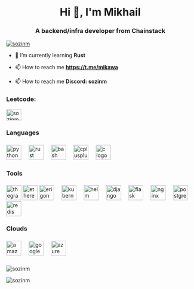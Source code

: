 <h1 align="center">Hi 👋, I'm Mikhail</h1>
<h3 align="center">A backend/infra developer from Chainstack</h3>

<p align="left"> <a href="https://github.com/ryo-ma/github-profile-trophy"><img src="https://github-profile-trophy.vercel.app/?username=sozinm" alt="sozinm" /></a> </p>

- 🌱 I’m currently learning **Rust**

- 📫 How to reach me **https://t.me/mikawa**
- 📫 How to reach me **Discord: sozinm**



<h3 align="left">Leetcode:</h3>
<p align="left">
<a href="https://www.leetcode.com/sozinm" target="blank"><img align="center" src="https://raw.githubusercontent.com/rahuldkjain/github-profile-readme-generator/master/src/images/icons/Social/leet-code.svg" alt="sozinm" height="30" width="40" /></a>
</p>





<h3 align="left">Languages</p>

###

<div align="left">
  <img src="https://cdn.jsdelivr.net/gh/devicons/devicon/icons/python/python-original.svg" height="40" alt="python logo"  />
  <img width="12" />
  <img src="https://skillicons.dev/icons?i=rust" height="40" alt="rust logo"  />
  <img width="12" />
  <img src="https://cdn.simpleicons.org/gnubash/4EAA25" height="40" alt="bash logo"  />
  <img width="12" />
  <img src="https://cdn.simpleicons.org/c++/00599C" height="40" alt="cplusplus logo"  />
  <img width="12" />
  <img src="https://cdn.simpleicons.org/c/A8B9CC" height="40" alt="c logo"  />
</div>

###

<h3 align="left">Tools</p>

###

<div align="left">
  <img src="https://cryptologos.cc/logos/the-graph-grt-logo.png" height="40" alt="thegraph logo"  />
  <img src="https://upload.wikimedia.org/wikipedia/commons/thumb/6/6f/Ethereum-icon-purple.svg/1200px-Ethereum-icon-purple.svg.png" height="40" alt="ethereum logo"  />
  <img src="https://1354780571-files.gitbook.io/~/files/v0/b/gitbook-x-prod.appspot.com/o/spaces%2Feeqc6D5KqkgOsOW7j4k6%2Fuploads%2FJLuUnbWjGXg6wpo4mIC4%2F283052df-f2a1-4d53-9ef6-40dffec6aba1.jpeg?alt=media&token=f0a2b813-7442-484a-8474-a9f01f5ab2ca" height="40" alt="erigon logo"  />
  <img width="12" />
  <img src="https://cdn.jsdelivr.net/gh/devicons/devicon/icons/kubernetes/kubernetes-plain.svg" height="40" alt="kubernetes logo"  />
  <img width="12" />
  <img src="https://raw.githubusercontent.com/helm/helm/release-2.16/docs/logos/helm_logo_transparent.png" height="40" alt="helm logo"  />
  <img width="12" />
  <img src="https://skillicons.dev/icons?i=django" height="40" alt="django logo"  />
  <img width="12" />
  <img src="https://skillicons.dev/icons?i=flask" height="40" alt="flask logo"  />
  <img width="12" />
  <img src="https://cdn.simpleicons.org/nginx/009639" height="40" alt="nginx logo"  />
  <img width="12" />
  <img src="https://cdn.jsdelivr.net/gh/devicons/devicon/icons/postgresql/postgresql-original.svg" height="40" alt="postgresql logo"  />
  <img width="12" />
  <img src="https://cdn.jsdelivr.net/gh/devicons/devicon/icons/redis/redis-original.svg" height="40" alt="redis logo"  />
</div>

###

<h3 align="left">Clouds</p>

###

<div align="left">
  <img src="https://skillicons.dev/icons?i=aws" height="40" alt="amazonwebservices logo"  />
  <img width="12" />
  <img src="https://skillicons.dev/icons?i=gcp" height="40" alt="googlecloud logo"  />
  <img width="12" />
  <img src="https://skillicons.dev/icons?i=azure" height="40" alt="azure logo"  />
</div>

###
</p>
<p><img align="center" src="https://github-readme-stats.vercel.app/api/top-langs?username=sozinm&show_icons=true&locale=en&layout=compact" alt="sozinm" /></p>

<p><img align="center" src="https://github-readme-streak-stats.herokuapp.com/?user=sozinm&" alt="sozinm" /></p>

